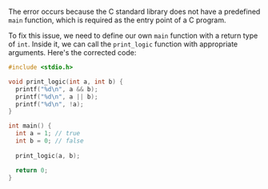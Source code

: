 The error occurs because the C standard library does not have a predefined `main` function, which is required as the entry point of a C program.

To fix this issue, we need to define our own `main` function with a return type of `int`. Inside it, we can call the `print_logic` function with appropriate arguments. Here's the corrected code:

```c
#include <stdio.h>

void print_logic(int a, int b) {
  printf("%d\n", a && b);
  printf("%d\n", a || b);
  printf("%d\n", !a);
}

int main() {
  int a = 1; // true
  int b = 0; // false
  
  print_logic(a, b);

  return 0;
}
```
